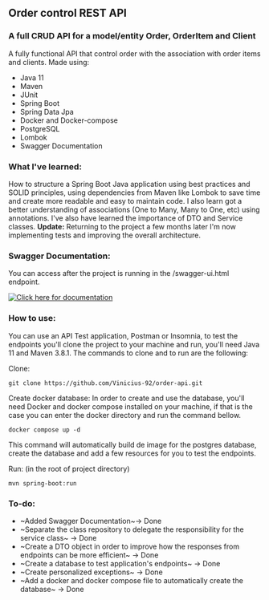 ## Order control REST API 

### A full CRUD API for a model/entity Order, OrderItem and Client

A fully functional API that control order with the association with order items and clients. Made using:

* Java 11
* Maven
* JUnit
* Spring Boot
* Spring Data Jpa
* Docker and Docker-compose
* PostgreSQL
* Lombok
* Swagger Documentation

### What I've learned: 

How to structure a Spring Boot Java application using best practices and SOLID principles, using dependencies from Maven like Lombok to save time and create more readable and easy to maintain code. I also learn got a better understanding of associations (One to Many, Many to One, etc) using annotations. I've also have learned the importance of DTO and Service classes.
**Update:** Returning to the project a few months later I'm now implementing tests and improving the overall architecture.

### Swagger Documentation:

You can access after the project is running in the /swagger-ui.html endpoint.

[![Click here for documentation](https://raw.githubusercontent.com/swagger-api/swagger.io/wordpress/images/assets/SW-logo-clr.png)](http://localhost:8080/swagger-ui.html)

### How to use:

You can use an API Test application, Postman or Insomnia, to test the endpoints you'll clone the project 
to your machine and run, you'll need Java 11 and Maven 3.8.1. The commands to clone and to run are the following:

Clone:
```shell script
git clone https://github.com/Vinicius-92/order-api.git
```

Create docker database:
In order to create and use the database, you'll need Docker and docker compose installed on your machine,
if that is the case you can enter the docker directory and run the command bellow.
```shell script
docker compose up -d
```
This command will automatically build de image for the postgres database, create the database and add a few
resources for you to test the endpoints.

Run: (in the root of project directory)
```shell script
mvn spring-boot:run
```

### To-do:
* ~Added Swagger Documentation~-> Done
* ~Separate the class repository to delegate the responsibility for the service class~ -> Done
* ~Create a DTO object in order to improve how the responses from endpoints can be more efficient~ -> Done
* ~Create a database to test application's endpoints~ -> Done
* ~Create personalized exceptions~ -> Done
* ~Add a docker and docker compose file to automatically create the database~ -> Done
